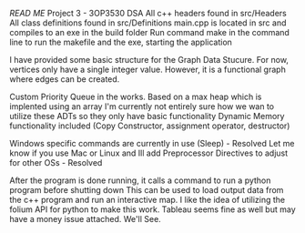 *READ ME*
Project 3 - 3OP3530 DSA
All c++ headers found in src/Headers
All class definitions found in src/Definitions
main.cpp is located in src and compiles to an exe in the build folder
Run command make in the command line to run the makefile and the exe, starting the application

I have provided some basic structure for the Graph Data Stucure. 
For now, vertices only have a single integer value.
However, it is a functional graph where edges can be created.

Custom Priority Queue in the works. Based on a max heap which is implented using an array
I'm currently not entirely sure how we wan to utilize these ADTs so they only have basic functionality
Dynamic Memory functionality included (Copy Constructor, assignment operator, destructor)

Windows specific commands are currently in use (Sleep) - Resolved
Let me know if you use Mac or Linux and Ill add Preprocessor Directives to adjust for other OSs - Resolved

After the program is done running, it calls a command to run a python program before shutting down
This can be used to load output data from the c++ program and run an interactive map.
I like the idea of utilizing the folium API for python to make this work.
Tableau seems fine as well but may have a money issue attached. We'll See.